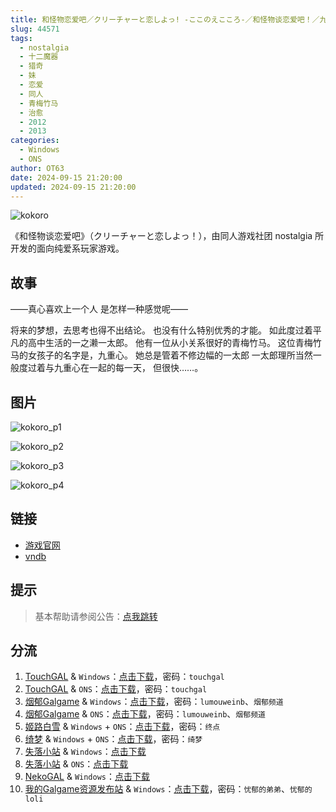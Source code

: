 ```yaml
---
title: 和怪物恋爱吧／クリーチャーと恋しよっ! -ここのえこころ-／和怪物谈恋爱吧！／九重心／人虫之恋／Kokoro
slug: 44571
tags:
  - nostalgia
  - 十二魔器
  - 猎奇
  - 妹
  - 恋爱
  - 同人
  - 青梅竹马
  - 治愈
  - 2012
  - 2013
categories:
  - Windows
  - ONS
author: OT63
date: 2024-09-15 21:20:00
updated: 2024-09-15 21:20:00
---
```


![kokoro](https://static.saop.cc/vns/img/kokoro.webp)

《和怪物谈恋爱吧》（クリーチャーと恋しよっ！），由同人游戏社团 nostalgia 所开发的面向纯爱系玩家游戏。

<!--more-->

## 故事

——真心喜欢上一个人
是怎样一种感觉呢——

将来的梦想，去思考也得不出结论。
也没有什么特别优秀的才能。
如此度过着平凡的高中生活的一之濑一太郎。
他有一位从小关系很好的青梅竹马。
这位青梅竹马的女孩子的名字是，九重心。
她总是管着不修边幅的一太郎
一太郎理所当然一般度过着与九重心在一起的每一天，
但很快……。

## 图片

![kokoro_p1](https://static.saop.cc/vns/img/kokoro_p1.webp)

![kokoro_p2](https://static.saop.cc/vns/img/kokoro_p2.webp)

![kokoro_p3](https://static.saop.cc/vns/img/kokoro_p3.webp)

![kokoro_p4](https://static.saop.cc/vns/img/kokoro_p4.webp)

## 链接

- [游戏官网](http://nostalgia2010.com/kokoro.html)
- [vndb](https://vndb.org/v14846)

## 提示

> 基本帮助请参阅公告：[点我跳转](/)

## 分流

1. [TouchGAL](https://touchgal.net/) & `Windows`：[点击下载](https://pan.touchgal.net/s/3vmi7)，密码：`touchgal`
2. [TouchGAL](https://touchgal.net/) & `ONS`：[点击下载](https://pan.touchgal.net/s/V2psd)，密码：`touchgal`
3. [烟郁Galgame](https://yanyugal.top/) & `Windows`：[点击下载](https://yanyugal.top/d/disk1/%5B%E4%BC%9A%E7%A4%BE%5D%5B%E5%90%88%E9%9B%86%5DGalgame/%E5%8D%81%E4%BA%8C%E9%AD%94%E5%99%A8/%E5%92%8C%E6%80%AA%E7%89%A9%E6%81%8B%E7%88%B1%E5%90%A7.7z)，密码：`lumouweinb`、`烟郁频道`
4. [烟郁Galgame](https://yanyugal.top/) & `ONS`：[点击下载](https://yanyugal.top/d/disk1/%E5%B0%8F%E5%B0%8F%E7%9A%84%E5%88%86%E4%BA%AB%EF%BC%88PC%EF%BC%86%E5%AE%89%E5%8D%93%EF%BC%89/%E5%AE%89%E5%8D%93/ons/%E5%92%8C%E6%80%AA%E7%89%A9%E8%B0%88%E6%81%8B%E7%88%B1%E5%90%A7%20%EF%BC%81.7z)，密码：`lumouweinb`、`烟郁频道`
5. [姬路白雪](https://jlbx.xyz/) & `Windows` + `ONS`：[点击下载](https://pan.jlbx.xyz/?s=%E5%92%8C%E6%80%AA%E7%89%A9)，密码：`终点`
6. [绮梦](https://acgs.one/) & `Windows` + `ONS`：[点击下载](https://acgs.one/game/282.html)，密码：`绮梦`
7. [失落小站](https://www.shinnku.com/) & `Windows`：[点击下载](https://www.shinnku.com/api/download/0/win/%E5%92%8C%E6%80%AA%E7%89%A9%E6%81%8B%E7%88%B1%E5%90%A7.7z)
8. [失落小站](https://www.shinnku.com/) & `ONS`：[点击下载](https://www.shinnku.com/api/download/0/ons/%E5%92%8C%E6%80%AA%E7%89%A9%E8%B0%88%E6%81%8B%E7%88%B1%E5%90%A7!.zip)
9. [NekoGAL](https://www.shinnku.com/) & `Windows`：[点击下载](https://pan.nekogal.top/s/2nOtJ)
10. [我的Galgame资源发布站](https://www.ttloli.com/) & `Windows`：[点击下载](https://www.ttloli.com/heguaiwulianaiba.html)，密码：`忧郁的弟弟`、`忧郁的loli`
